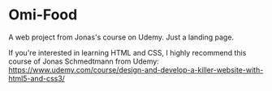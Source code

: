 # Omi-Food

A web project from Jonas's course on Udemy. Just a landing page.

If you're interested in learning HTML and CSS, I highly recommend this course of Jonas Schmedtmann from Udemy: https://www.udemy.com/course/design-and-develop-a-killer-website-with-html5-and-css3/

